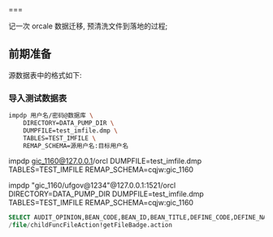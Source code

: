 
===

记一次 orcale 数据迁移, 预清洗文件到落地的过程;

## 前期准备

源数据表中的格式如下:



### 导入测试数据表

```bash
impdp 用户名/密码@数据库 \
    DIRECTORY=DATA_PUMP_DIR \
    DUMPFILE=test_imfile.dmp \
    TABLES=TEST_IMFILE \
    REMAP_SCHEMA=源用户名:目标用户名
```

impdp gic_1160@127.0.0.1/orcl DUMPFILE=test_imfile.dmp TABLES=TEST_IMFILE REMAP_SCHEMA=cqjw:gic_1160

impdp "gic_1160/ufgov@1234"@127.0.0.1:1521/orcl DIRECTORY=DATA_PUMP_DIR DUMPFILE=test_imfile.dmp TABLES=TEST_IMFILE REMAP_SCHEMA=cqjw:gic_1160

```sql
SELECT AUDIT_OPINION,BEAN_CODE,BEAN_ID,BEAN_TITLE,DEFINE_CODE,DEFINE_NAME,FUNC_CODE,GRADE_CODE,GRADE_NAME,JE_RISK_DEFINE_ID,JE_RISK_REGISTER_ID,LEVEL_CODE,LEVEL_ID,LEVEL_NAME,REMINDER_DATE,RESPONSIBLE_DEPTID,RESPONSIBLE_DEPTNAME,RESPONSIBLE_USERID,RESPONSIBLE_USERNAME,RISK_FILES,RISK_NO,RISK_NOTE,RISK_STATE_CODE,RISK_STATE_NAME,RISK_TITLE,SY_AUDFLAG,SY_CREATEORG,SY_CREATEORGID,SY_CREATEORGNAME,SY_CREATETIME,SY_CREATEUSER,SY_CREATEUSERID,SY_CREATEUSERNAME,SY_ENCRYPTION,SY_JTGSID,SY_JTGSMC,SY_ORDERINDEX,SY_PDID,SY_PIID,SY_STATUS FROM JE_RISK_REGISTER WHERE 1=1   AND RISK_STATE_CODE<>'2' and BEAN_ID='3CA1340FC1854071AA9F9C9AA8B6146D' order by GRADE_CODE ASC,LEVEL_CODE ASC,replace(RISK_NO,DEFINE_CODE,'') ASC
/file/childFuncFileAction!getFileBadge.action
```